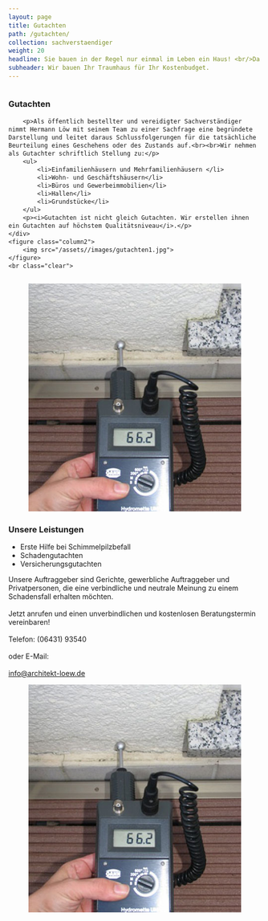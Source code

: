 ```yaml
---
layout: page
title: Gutachten
path: /gutachten/
collection: sachverstaendiger
weight: 20
headline: Sie bauen in der Regel nur einmal im Leben ein Haus! <br/>Da kann jeder Fehler zu viel sein.
subheader: Wir bauen Ihr Traumhaus für Ihr Kostenbudget.
---
```


<div class="content_box">
    <div class="column">
        <h3>Gutachten</h3>

        <p>Als öffentlich bestellter und vereidigter Sachverständiger nimmt Hermann Löw mit seinem Team zu einer Sachfrage eine begründete Darstellung und leitet daraus Schlussfolgerungen für die tatsächliche Beurteilung eines Geschehens oder des Zustands auf.<br><br>Wir nehmen als Gutachter schriftlich Stellung zu:</p>
        <ul>
            <li>Einfamilienhäusern und Mehrfamilienhäusern </li>
            <li>Wohn- und Geschäftshäusern</li>
            <li>Büros und Gewerbeimmobilien</li>
            <li>Hallen</li>
            <li>Grundstücke</li>
        </ul>
        <p><i>Gutachten ist nicht gleich Gutachten. Wir erstellen ihnen ein Gutachten auf höchstem Qualitätsniveau</i>.</p>
    </div>
    <figure class="column2">
        <img src="/assets//images/gutachten1.jpg">
    </figure>
    <br class="clear">
</div>


<div class="content_box">
    <figure class="column xs-hidden">
        <img src="/assets//images/gutachten2.jpg">
    </figure>
    <div class="column2">
        <h3>Unsere Leistungen</h3>
        <ul>
            <li>Erste Hilfe bei Schimmelpilzbefall</li>
            <li>Schadengutachten</li>
            <li>Versicherungsgutachten</li>
        </ul>
        <p>Unsere Auftraggeber sind Gerichte, gewerbliche Auftraggeber und  Privatpersonen, die eine verbindliche und neutrale Meinung zu einem  Schadensfall erhalten möchten.
        <br><br>
        Jetzt anrufen und einen unverbindlichen und kostenlosen Beratungstermin vereinbaren!
        <br><br>
        Telefon: (06431) 93540
        <br><br>
        oder E-Mail:
        <br><br> <a href="mailto:info@architekt-loew.de" title="e-mail senden" class="mail">info@architekt-loew.de</a></p>
    </div>
    <figure class="column xs-only">
        <img src="/assets//images/gutachten2.jpg">
    </figure>
    <br class="clear">
</div>